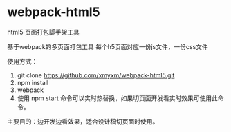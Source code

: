 # webpack-html5
html5 页面打包脚手架工具

基于webpack的多页面打包工具
每个h5页面对应一份js文件，一份css文件

使用方式：
1. git clone https://github.com/xmyxm/webpack-html5.git
2. npm install 
3. webpack
4. 使用 npm start 命令可以实时热替换，如果切页面开发看实时效果可使用此命令。

主要目的：边开发边看效果，适合设计稿切页面时使用。

